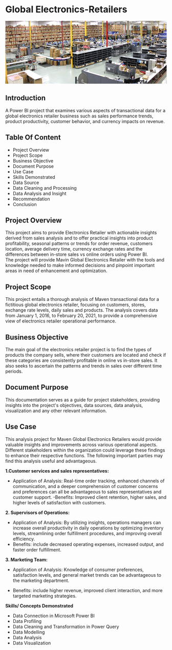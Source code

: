 # Global Electronics-Retailers
![](Global_Electronics.jpeg)
## Introduction
A Power BI project that examines various aspects of transactional data for a global electronics retailer business such as sales performance trends, product productivity, customer behavior, and currency impacts on revenue.
## Table Of Content
- Project Overview
- Project Scope
- Business Objective
- Document Purpose
- Use Case
- Skills Demonstrated
- Data Source
- Data Cleaning and Processing
- Data Analysis and Insight
- Recommendation
- Conclusion
## Project Overview  
This project aims to provide Electronics Retailer with actionable insights derived from sales analysis and to offer practical insights into product profitability, seasonal patterns or trends for order revenue, customers location, average delivery time, currency exchange rates and the differences between in-store sales vs online orders using Power BI.  
The project will provide Mavin Global Electronics Retailer with the tools and knowledge needed to make informed decisions and pinpoint important areas in need of enhancement and optimization.

## Project Scope
This project entails a thorough analysis of Maven transactional data for a fictitious global electronics retailer, focusing on customers, stores, exchange rate levels, daily sales and products.
 The analysis covers data from January 1, 2016, to February 20, 2021, to provide a comprehensive view of electronics retailer operational performance.
## Business Objective
The main goal of the electronics retailer project is to find the types of products the company sells, where their customers are located and check if these categories are consistently profitable in online vs in-store sales. It also seeks to ascertain the patterns and trends in sales over different time periods. 
## Document Purpose
This documentation serves as a guide for project stakeholders, providing insights into the project's objectives, data sources, data analysis, visualization and any other relevant information.
## Use Case
This analysis project for Maven Global Electronics Retailers would provide valuable insights and improvements across various operational aspects. Different stakeholders within the organization could leverage these findings to enhance their respective functions. The following important parties may find this analysis useful and advantageous.

**1.Customer services and sales representatives:**
- Application of Analysis:  Real-time order tracking, enhanced channels of communication, and a deeper comprehension of customer concerns and preferences can all be advantageous to sales representatives and customer support. 
-Benefits: Improved client retention, higher sales, and higher levels of satisfaction with customers.


**2. Supervisors of Operations:**
- Application of Analysis: By utilizing insights, operations managers can increase overall productivity in daily operations by optimizing inventory levels, streamlining order fulfillment procedures, and improving overall efficiency.
- Benefits: include decreased operating expenses, increased output, and faster order fulfillment.

**3. Marketing Team:**

- Application of Analysis: Knowledge of consumer preferences, satisfaction levels, and general market trends can be advantageous to the marketing department. 

- Benefits: include higher revenue, improved client interaction, and more targeted marketing strategies.  

**Skills/ Concepts Demonstrated**
- Data Connection in Microsoft Power BI
- Data Profiling
- Data Cleaning and Transformation in Power Query
- Data Modelling
- Data Analysis
- Data Visualization

